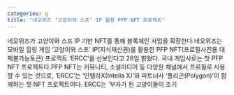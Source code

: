```yaml
---
categories: g
title: "네오위즈 ‘고양이와 스프’ IP 활용 PFP NFT 프로젝트"
---
```

네오위즈가 고양이와 스프 IP 기반 NFT를 통해 블록체인 사업을 확장한다.네오위즈는 모바일 힐링 게임 ‘고양이와 스프’ IP(지식재산권)를 활용한 PFP NFT(프로필사진용 대체불가능토큰) 프로젝트 ‘ERCC’를 선보인다고 26일 밝혔다. 국내 게임사로는 첫 PFP NFT 프로젝트다.PFP NFT는 커뮤니티, 소셜미디어 등 다양한 채널에서 프로필로 사용할 수 있는 것으로, ‘ERCC’는 ‘인텔라X(Intella X)’와 파트너사 ‘폴리곤(Polygon)’이 함께하는 첫 NFT 프로젝트이다. ERCC는 ‘부자가 된 고양이들이 조기
